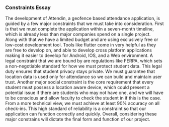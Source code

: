 ### Constraints Essay
The development of Attendin, a geofence based attendance application, is guided by a few major constraints that we must take into consideration. First is that we must complete the application within a seven-month timeline, which is already less than major companies spend on a single project. Along with that we have a limited budget and are using exclusively free or low-cost development tool. Tools like flutter come in very helpful as they are free to develop on, and able to develop cross platform applications making it easier to develop for Android, IOS, and a Web environment. A legal constraint that we are bound by are regulations like FERPA, which sets a non-negotiable standard for how we must protect student data. This legal duty ensures that student privacy stays private. We must guarantee that location data is used only for attendance so we can build and maintain user trust. Another major social constraint is the core requirement that every student must possess a location aware device, which could present a potential issue if there are students who may not have one, and we will have to be conscious and allow faculty to check the student in if this is the case. From a more technical view, we must achieve at least 90% accuracy on all check-ins. This high standard of reliability is a constraint so that our application can function correctly and quickly.  Overall, considering these major constrains will dictate the final form and function of our project.